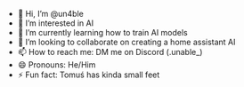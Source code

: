 - 👋 Hi, I’m @un4ble
- 👀 I’m interested in AI
- 🌱 I’m currently learning how to train AI models
- 💞️ I’m looking to collaborate on creating a home assistant AI
- 📫 How to reach me: DM me on Discord (.unable_)
- 😄 Pronouns: He/Him
- ⚡ Fun fact: Tomuś has kinda small feet

<!---
un4ble/un4ble is a ✨ special ✨ repository because its `README.md` (this file) appears on your GitHub profile.
You can click the Preview link to take a look at your changes.
--->
